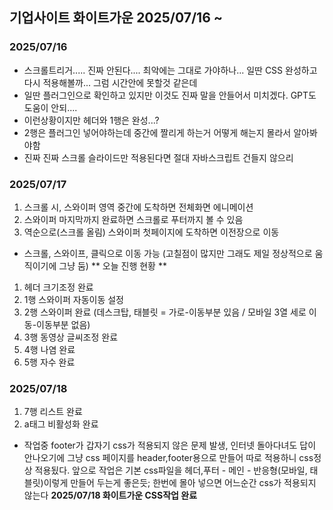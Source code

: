 ## 기업사이트 화이트가운 2025/07/16 ~
### 2025/07/16
* 스크롤트리거..... 진짜 안된다.... 최악에는 그대로 가야하나... 일딴 CSS 완성하고 다시 적용해볼까... 그럼 시간안에 못할것 같은데
* 일딴 플러그인으로 확인하고 있지만 이것도 진짜 말을 안들어서 미치겠다. GPT도 도움이 안되....
* 이런상황이지만 헤더와 1행은 완성...?
* 2행은 플러그인 넣어야하는데 중간에 짤리게 하는거 어떻게 해는지 몰라서 알아봐야함
* 진짜 진짜 스크롤 슬라이드만 적용된다면 절대 자바스크립트 건들지 않으리
### 2025/07/17
1. 스크롤 시, 스와이퍼 영역 중간에 도착하면 전체화면 에니메이션
2. 스와이퍼 마지막까지 완료하면 스크롤로 푸터까지 볼 수 있음
3. 역순으로(스크롤 올림) 스와이퍼 첫페이지에 도착하면 이전장으로 이동
* 스크롤, 스와이프, 클릭으로 이동 가능 (고칠점이 많지만 그래도 제일 정상적으로 움직이기에 그냥 둠)
** 오늘 진행 현황 **
1. 헤더 크기조정 완료
2. 1행 스와이퍼 자동이동 설정
3. 2행 스와이퍼 완료 (데스크탑, 태블릿 = 가로-이동부분 있음 / 모바일 3열 세로 이동-이동부분 없음)
4. 3행 동영상 글씨조정 완료
5. 4행 나염 완료
6. 5행 자수 완료
### 2025/07/18
1. 7행 리스트 완료
2. a태그 비활성화 완료
* 작업중 footer가 갑자기 css가 적용되지 않은 문제 발생, 인터넷 돌아다녀도 답이 안나오기에 그냥 css 페이지를 header,footer용으로 만들어 따로 적용하니 css정상 적용됬다. 앞으로 작업은 기본 css파일을 헤더,푸터 - 메인 - 반응형(모바일, 태블릿)이렇게 만들어 두는게 좋은듯; 한번에 몰아 넣으면 어느순간 css가 적용되지 않는다
**2025/07/18 화이트가운 CSS작업 완료**